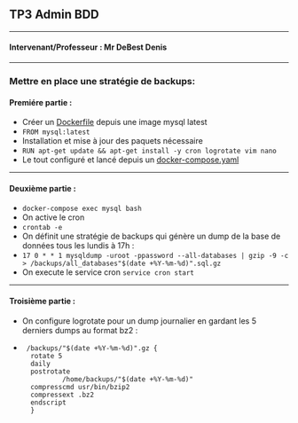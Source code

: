 ## TP3 Admin BDD
---
#### Intervenant/Professeur : Mr DeBest Denis
---
### Mettre en place une stratégie de backups:
#### Premiére partie :
- Créer un [Dockerfile](Dockerfile) depuis une image mysql latest
- `FROM mysql:latest`
- Installation et mise à jour des paquets nécessaire
- `RUN apt-get update && apt-get install -y cron logrotate vim nano`
- Le tout configuré et lancé depuis un [docker-compose.yaml](docker-compose.yml)
----
#### Deuxième partie :
- `docker-compose exec mysql bash`
- On active le cron
- `crontab -e`
- On définit une stratégie de backups qui génère un dump de la base de données tous les lundis à 17h :
- `17 0 * * 1 mysqldump -uroot -ppassword --all-databases | gzip -9 -c > /backups/all_databases"$(date +%Y-%m-%d)".sql.gz`
- On execute le service cron `service cron start`
---
#### Troisième partie :
- On configure logrotate pour un dump journalier en gardant les 5 derniers dumps au format bz2 :
- 
       /backups/"$(date +%Y-%m-%d)".gz {
        rotate 5
        daily
        postrotate
                /home/backups/"$(date +%Y-%m-%d)"
        compresscmd usr/bin/bzip2
        compressext .bz2
        endscript
        }


